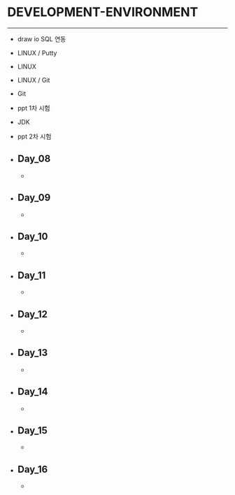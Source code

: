 # DEVELOPMENT-ENVIRONMENT
---

- draw io SQL 연동
- LINUX / Putty 
- LINUX
- LINUX / Git
- Git
- ppt 1차 시험
- JDK 
- ppt 2차 시험

- ## Day_08
  - 

- ## Day_09
  - 

- ## Day_10
  - 

- ## Day_11
  - 

- ## Day_12
  - 

- ## Day_13
  - 

- ## Day_14
  - 

- ## Day_15
  - 

- ## Day_16
  - 
